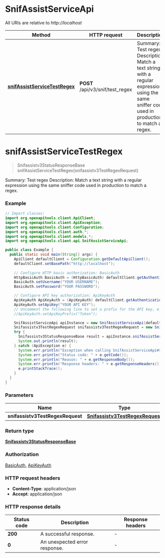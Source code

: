 # SnifAssistServiceApi

All URIs are relative to *http://localhost*

| Method | HTTP request | Description |
|------------- | ------------- | -------------|
| [**snifAssistServiceTestRegex**](SnifAssistServiceApi.md#snifAssistServiceTestRegex) | **POST** /api/v3/snif/test_regex | Summary: Test regex Description: Match a text string with a regular expression using the same sniffer  code used in production to match a regex. |


<a id="snifAssistServiceTestRegex"></a>
# **snifAssistServiceTestRegex**
> Snifassistv3StatusResponseBase snifAssistServiceTestRegex(snifassistv3TestRegexRequest)

Summary: Test regex Description: Match a text string with a regular expression using the same sniffer  code used in production to match a regex.

### Example
```java
// Import classes:
import org.openapitools.client.ApiClient;
import org.openapitools.client.ApiException;
import org.openapitools.client.Configuration;
import org.openapitools.client.auth.*;
import org.openapitools.client.models.*;
import org.openapitools.client.api.SnifAssistServiceApi;

public class Example {
  public static void main(String[] args) {
    ApiClient defaultClient = Configuration.getDefaultApiClient();
    defaultClient.setBasePath("http://localhost");
    
    // Configure HTTP basic authorization: BasicAuth
    HttpBasicAuth BasicAuth = (HttpBasicAuth) defaultClient.getAuthentication("BasicAuth");
    BasicAuth.setUsername("YOUR USERNAME");
    BasicAuth.setPassword("YOUR PASSWORD");

    // Configure API key authorization: ApiKeyAuth
    ApiKeyAuth ApiKeyAuth = (ApiKeyAuth) defaultClient.getAuthentication("ApiKeyAuth");
    ApiKeyAuth.setApiKey("YOUR API KEY");
    // Uncomment the following line to set a prefix for the API key, e.g. "Token" (defaults to null)
    //ApiKeyAuth.setApiKeyPrefix("Token");

    SnifAssistServiceApi apiInstance = new SnifAssistServiceApi(defaultClient);
    Snifassistv3TestRegexRequest snifassistv3TestRegexRequest = new Snifassistv3TestRegexRequest(); // Snifassistv3TestRegexRequest | 
    try {
      Snifassistv3StatusResponseBase result = apiInstance.snifAssistServiceTestRegex(snifassistv3TestRegexRequest);
      System.out.println(result);
    } catch (ApiException e) {
      System.err.println("Exception when calling SnifAssistServiceApi#snifAssistServiceTestRegex");
      System.err.println("Status code: " + e.getCode());
      System.err.println("Reason: " + e.getResponseBody());
      System.err.println("Response headers: " + e.getResponseHeaders());
      e.printStackTrace();
    }
  }
}
```

### Parameters

| Name | Type | Description  | Notes |
|------------- | ------------- | ------------- | -------------|
| **snifassistv3TestRegexRequest** | [**Snifassistv3TestRegexRequest**](Snifassistv3TestRegexRequest.md)|  | |

### Return type

[**Snifassistv3StatusResponseBase**](Snifassistv3StatusResponseBase.md)

### Authorization

[BasicAuth](../README.md#BasicAuth), [ApiKeyAuth](../README.md#ApiKeyAuth)

### HTTP request headers

 - **Content-Type**: application/json
 - **Accept**: application/json

### HTTP response details
| Status code | Description | Response headers |
|-------------|-------------|------------------|
| **200** | A successful response. |  -  |
| **0** | An unexpected error response. |  -  |

